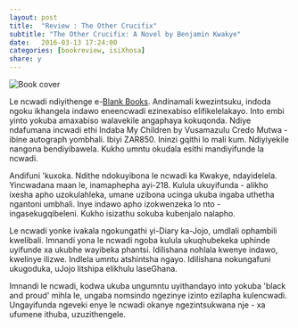 ```yaml
---
layout: post
title:  "Review : The Other Crucifix"
subtitle: "The Other Crucifix: A Novel by Benjamin Kwakye"
date:   2016-03-13 17:24:00
categories: [bookreview, isiXhosa]
share: y
---
```


![Book cover](https://kinnareads.files.wordpress.com/2010/11/the-other-crucifix.jpg?w=723)

Le ncwadi ndiyithenge e-[Blank Books](http://blankbooks.co.za/).
Andinamali kwezintsuku, indoda ngoku ikhangela indawo eneencwadi
ezinexabiso elifikelelakayo. Into embi yinto yokuba amaxabiso walavekile
angaphaya kokuqonda. Ndiye ndafumana incwadi ethi Indaba My Children
by Vusamazulu Credo Mutwa - ibine autograph yombhali. Ibiyi ZAR850.
Ininzi gqithi lo mali kum. Ndiyiyekile nangona bendiyibawela. Kukho umntu
okudala esithi mandiyifunde la ncwadi.

Andifuni 'kuxoka. Ndithe ndokuyibona le ncwadi ka Kwakye, ndayidelela.
Yincwadana maan le, inamaphepha ayi-218. Kulula ukuyifunda - alikho ixesha
apho uzokulahleka, umane uzibona ucinga ukuba ingaba uthetha ngantoni umbhali. Inye indawo apho izokwenzeka lo nto - ingasekugqibeleni. Kukho isizathu sokuba kubenjalo nalapho.

Le ncwadi yonke ivakala ngokungathi yi-Diary ka-Jojo, umdlali ophambili kwelibali. Imnandi yona le ncwadi ngoba kulula ukuqhubekeka uphinde uyifunde xa ukubhe wayibeka phantsi. Idilishana nohlala kwenye indawo, kwelinye ilizwe. Indlela umntu atshintsha ngayo. Idilishana nokungafuni ukugoduka, uJojo litshipa elikhulu laseGhana.

Imnandi le ncwadi, kodwa ukuba ungumntu uyithandayo into yokuba 'black and proud' mihla le, ungaba nomsindo ngezinye izinto ezilapha kulencwadi. Ungayifunda ngeveki enye le ncwadi okanye ngezintsukwana nje - xa ufumene ithuba, uzuzithengele.